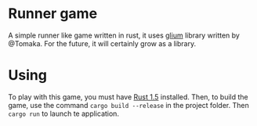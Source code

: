 # Runner game

A simple runner like game written in rust, it uses [glium](https://github.com/tomaka/glium) library written by @Tomaka. 
For the future, it will certainly grow as a library.

# Using

To play with this game, you must have [Rust 1.5](https://www.rust-lang.org/) installed.
Then, to build the game, use the command ```cargo build --release``` in the project folder. Then ```cargo run``` to launch te application.
